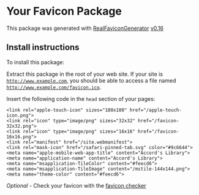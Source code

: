 # Your Favicon Package

This package was generated with [RealFaviconGenerator](https://realfavicongenerator.net/) [v0.16](https://realfavicongenerator.net/change_log#v0.16)

## Install instructions

To install this package:

Extract this package in the root of your web site. If your site is <code>http://www.example.com</code>, you should be able to access a file named <code>http://www.example.com/favicon.ico</code>.

Insert the following code in the `head` section of your pages:

    <link rel="apple-touch-icon" sizes="180x180" href="/apple-touch-icon.png">
    <link rel="icon" type="image/png" sizes="32x32" href="/favicon-32x32.png">
    <link rel="icon" type="image/png" sizes="16x16" href="/favicon-16x16.png">
    <link rel="manifest" href="/site.webmanifest">
    <link rel="mask-icon" href="/safari-pinned-tab.svg" color="#9c6644">
    <meta name="apple-mobile-web-app-title" content="Accord's Library">
    <meta name="application-name" content="Accord's Library">
    <meta name="msapplication-TileColor" content="#feecd6">
    <meta name="msapplication-TileImage" content="/mstile-144x144.png">
    <meta name="theme-color" content="#feecd6">

*Optional* - Check your favicon with the [favicon checker](https://realfavicongenerator.net/favicon_checker)